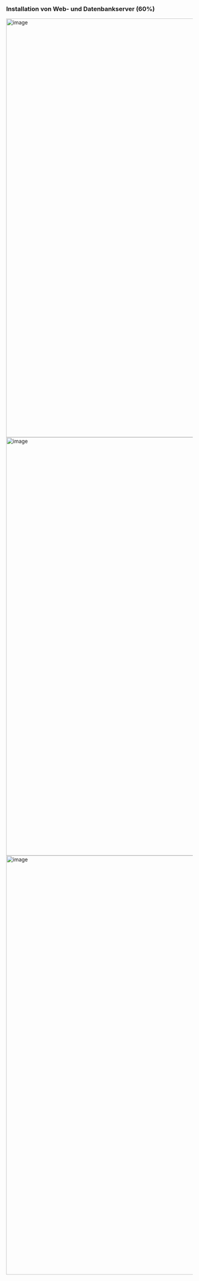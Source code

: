 ### Installation von Web- und Datenbankserver (60%)

<img width="1127" alt="image" src="https://github.com/user-attachments/assets/322753f0-1a3b-4d8f-af5c-2469216540fe">

<img width="1126" alt="image" src="https://github.com/user-attachments/assets/d052a434-b1eb-4159-8bb0-90e3b074dd2e">

<img width="1128" alt="image" src="https://github.com/user-attachments/assets/0dab1c86-41ed-40cf-9425-bb8717cbc48f">
